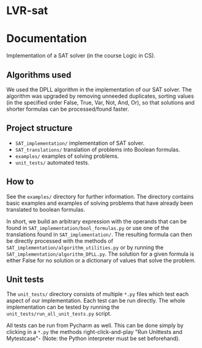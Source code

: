 LVR-sat
=======

# Documentation

Implementation of a SAT solver (in the course Logic in CS).

## Algorithms used

We used the DPLL algorithm in the implementation of our SAT solver. The algorithm was upgraded by removing unneeded duplicates, sorting values
(in the specified order False, True, Var, Not, And, Or), so that solutions and shorter formulas can be processed/found faster.

## Project structure
 * `SAT_implementation/` implementation of SAT solver.
 * `SAT_translations/` translation of problems into Boolean formulas.
 * `examples/` examples of solving problems.
 * `unit_tests/` automated tests.

## How to

See the `examples/` directory for further information. The directory contains basic examples and examples of solving problems that have already been translated to boolean
formulas.

In short, we build an arbitrary expression with the operands that can be found in `SAT_implementation/bool_formulas.py` or use one of the translations found in
`SAT_implementation/`. The resulting formula can then be directly processed with the methods of `SAT_implementation/algorithm_utilities.py`
or by running the `SAT_implementation/algorithm_DPLL.py`. The solution for a given formula is either False for no solution
or a dictionary of values that solve the problem.

## Unit tests

The `unit_tests/` directory consists of multiple `*.py` files which test each aspect of our implementation. Each test can be run
directly. The whole implementation can be tested by running the `unit_tests/run_all_unit_tests.py` script.

All tests can be run from Pycharm as well. This can be done simply by clicking in a `*.py` the methods right-click-and-play "Run Unittests and Mytestcase"-
(Note: the Python interpreter must be set beforehand).